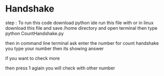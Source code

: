 # Handshake

step : To run this code download python ide run this file with or in linux download this file and save  /home directory and open terminal         then type python CountHandshake.py
  
   then in command line terminal ask enter the number for count handshake you type your number then its showing answer
   
   if you want to check more 
   
   then press 1 agiain you will check with other number 

